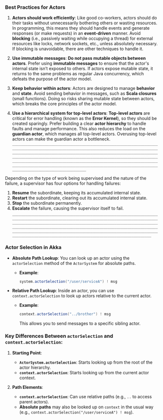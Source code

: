 ### Best Practices for Actors

1. **Actors should work efficiently**:
   Like good co-workers, actors should do their tasks without unnecessarily bothering others or wasting resources. In programming, this means they should handle events and generate responses (or make requests) in an **event-driven** manner. Avoid **blocking** (i.e., passively waiting while occupying a thread) for external resources like locks, network sockets, etc., unless absolutely necessary. If blocking is unavoidable, there are other techniques to handle it.

2. **Use immutable messages**:
   **Do not pass mutable objects between actors**. Prefer using **immutable messages** to ensure that the actor's internal state isn’t exposed to others. If actors expose mutable state, it returns to the same problems as regular Java concurrency, which defeats the purpose of the actor model.

3. **Keep behavior within actors**:
   Actors are designed to manage **behavior** and **state**. Avoid sending behavior in messages, such as **Scala closures** (small functions). Doing so risks sharing mutable state between actors, which breaks the core principles of the actor model.

4. **Use a hierarchical system for top-level actors**:
   **Top-level actors** are critical for error handling (known as the **Error Kernel**), so they should be created sparingly. Prefer building a clear **actor hierarchy** to handle faults and manage performance. This also reduces the load on the **guardian actor**, which manages all top-level actors. Overusing top-level actors can make the guardian actor a bottleneck.
`____________________________________________________________________________________________________________________________________________________________________________________________________________________________________________________________________________________________________________________________________________________________________________________________________________________________________________________`

Depending on the type of work being supervised and the nature of the failure, a supervisor has four options for handling failures:

1. **Resume** the subordinate, keeping its accumulated internal state.
2. **Restart** the subordinate, clearing out its accumulated internal state.
3. **Stop** the subordinate permanently.
4. **Escalate** the failure, causing the supervisor itself to fail.
`_______________________________________________________________________________________________________________________________________________________________________________________________________________________________________________________________________________________________________________________________________________________________________________________________________________`

### Actor Selection in Akka

* **Absolute Path Lookup**: You can look up an actor using the `actorSelection` method of the `ActorSystem` for absolute paths.
  
  * **Example**:
  
    ```scala
    system.actorSelection("/user/serviceA") ! msg
    ```

* **Relative Path Lookup**: Inside an actor, you can use `context.actorSelection` to look up actors relative to the current actor.
  
  * **Example**:
  
    ```scala
    context.actorSelection("../brother") ! msg
    ```

    This allows you to send messages to a specific sibling actor.

### Key Differences Between `actorSelection` and `context.actorSelection`:

1. **Starting Point**:
   * **`ActorSystem.actorSelection`**: Starts looking up from the root of the actor hierarchy.
   * **`context.actorSelection`**: Starts looking up from the current actor context.

2. **Path Elements**:
   * **`context.actorSelection`**: Can use relative paths (e.g., `..` to access parent actors).
   * **Absolute paths** may also be looked up on `context` in the usual way (e.g., `context.actorSelection("/user/serviceA") ! msg`).
